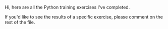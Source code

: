 Hi, here are all the Python training exercises I've completed.

If you'd like to see the results of a specific exercise, please comment on the rest of the file.